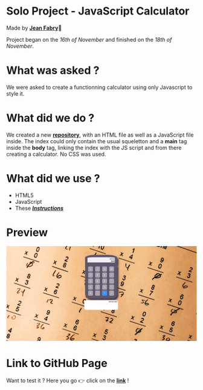 # Solo Project - JavaScript Calculator

Made by [**Jean Fabry**](https://github.com/JeanFabry):school_satchel:

Project began on the *16th of November* and finished on the *18th of November*.

# What was asked ? 

We were asked to create a functionning calculator using only Javascript to style it. 

# What did we do ?

We created a new [**repository**](https://github.com/JeanFabry/calculator), with an HTML file as well as a JavaScript file inside. The index could only contain the usual squeletton and a **main** tag inside the **body** tag, linking the index with the JS script and from there creating a calculator. No CSS was used.

# What did we use ? 

* HTML5
* JavaScript
* These [***Instructions***](https://github.com/becodeorg/bxl-hopper-1-25/tree/master/The%20Hill/projects/1.calculator)

# Preview

![Preview](./Assets/preview.png)

# Link to GitHub Page

Want to test it ? Here you go :point_right:  click on the [**link**](https://jeanfabry.github.io/calculator/) ! 
